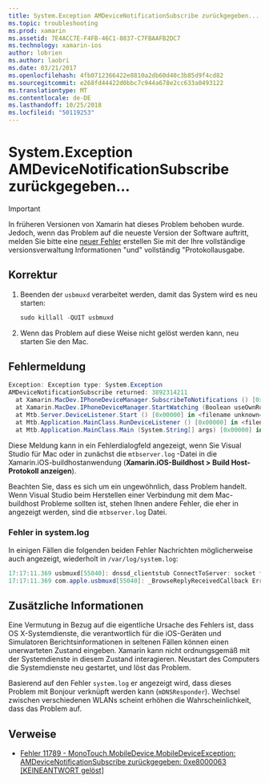 ```yaml
---
title: System.Exception AMDeviceNotificationSubscribe zurückgegeben...
ms.topic: troubleshooting
ms.prod: xamarin
ms.assetid: 7E4ACC7E-F4FB-46C1-8837-C7FBAAFB2DC7
ms.technology: xamarin-ios
author: lobrien
ms.author: laobri
ms.date: 03/21/2017
ms.openlocfilehash: 4fb0712366422e8810a2db60d40c3b85d9f4cd82
ms.sourcegitcommit: e268fd44422d0bbc7c944a678e2cc633a0493122
ms.translationtype: MT
ms.contentlocale: de-DE
ms.lasthandoff: 10/25/2018
ms.locfileid: "50119253"
---
```

# <a name="systemexception-amdevicenotificationsubscribe-returned-"></a>System.Exception AMDeviceNotificationSubscribe zurückgegeben...

> [!IMPORTANT]
> In früheren Versionen von Xamarin hat dieses Problem behoben wurde. Jedoch, wenn das Problem auf die neueste Version der Software auftritt, melden Sie bitte eine [neuer Fehler](~/cross-platform/troubleshooting/questions/howto-file-bug.md) erstellen Sie mit der Ihre vollständige versionsverwaltung Informationen "und" vollständig "Protokollausgabe.


## <a name="fix"></a>Korrektur

1.  Beenden der `usbmuxd` verarbeitet werden, damit das System wird es neu starten:

    ```csharp
    sudo killall -QUIT usbmuxd
    ```

2.  Wenn das Problem auf diese Weise nicht gelöst werden kann, neu starten Sie den Mac.

## <a name="error-message"></a>Fehlermeldung

```csharp
Exception: Exception type: System.Exception
AMDeviceNotificationSubscribe returned: 3892314211
  at Xamarin.MacDev.IPhoneDeviceManager.SubscribeToNotifications () [0x00000] in <filename unknown="">:0
  at Xamarin.MacDev.IPhoneDeviceManager.StartWatching (Boolean useOwnRunloop) [0x00000] in <filename unknown="">:0
  at Mtb.Server.DeviceListener.Start () [0x00000] in <filename unknown="">:0
  at Mtb.Application.MainClass.RunDeviceListener () [0x00000] in <filename unknown="">:0
  at Mtb.Application.MainClass.Main (System.String[] args) [0x00000] in <filename unknown="">:0
```

Diese Meldung kann in ein Fehlerdialogfeld angezeigt, wenn Sie Visual Studio für Mac oder in zunächst die `mtbserver.log` -Datei in die Xamarin.iOS-buildhostanwendung (**Xamarin.iOS-Buildhost > Build Host-Protokoll anzeigen**).

Beachten Sie, dass es sich um ein ungewöhnlich, dass Problem handelt. Wenn Visual Studio beim Herstellen einer Verbindung mit dem Mac-buildhost Probleme sollten ist, stehen Ihnen andere Fehler, die eher in angezeigt werden, sind die `mtbserver.log` Datei.

### <a name="errors-in-systemlog"></a>Fehler in system.log

In einigen Fällen die folgenden beiden Fehler Nachrichten möglicherweise auch angezeigt, wiederholt in `/var/log/system.log`:

```csharp
17:17:11.369 usbmuxd[55040]: dnssd_clientstub ConnectToServer: socket failed 24 Too many open files
17:17:11.369 com.apple.usbmuxd[55040]: _BrowseReplyReceivedCallback Error doing DNSServiceResolve(): -65539
```

## <a name="additional-information"></a>Zusätzliche Informationen

Eine Vermutung in Bezug auf die eigentliche Ursache des Fehlers ist, dass OS X-Systemdienste, die verantwortlich für die iOS-Geräten und Simulatoren Berichtsinformationen in seltenen Fällen können einen unerwarteten Zustand eingeben. Xamarin kann nicht ordnungsgemäß mit der Systemdienste in diesem Zustand interagieren. Neustart des Computers die Systemdienste neu gestartet, und löst das Problem.

Basierend auf den Fehler `system.log` er angezeigt wird, dass dieses Problem mit Bonjour verknüpft werden kann (`mDNSResponder`). Wechsel zwischen verschiedenen WLANs scheint erhöhen die Wahrscheinlichkeit, dass das Problem auf.

## <a name="references"></a>Verweise

*   [Fehler 11789 - MonoTouch.MobileDevice.MobileDeviceException: AMDeviceNotificationSubscribe zurückgegeben: 0xe8000063 [KEINEANTWORT gelöst]](https://bugzilla.xamarin.com/show_bug.cgi?id=11789)
